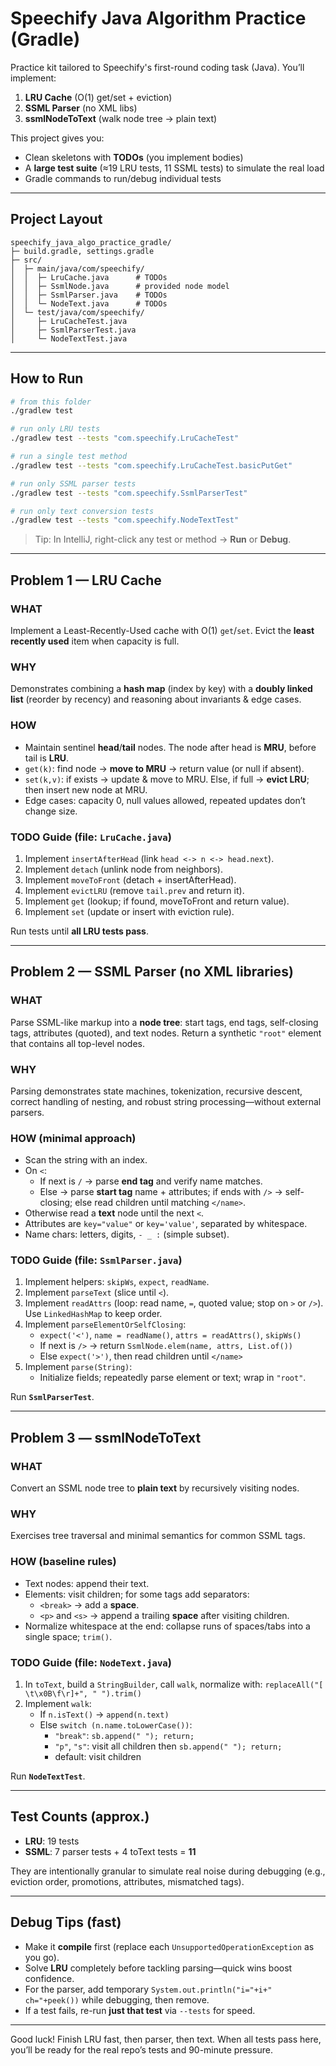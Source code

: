 # Speechify Java Algorithm Practice (Gradle)

Practice kit tailored to Speechify's first-round coding task (Java). You’ll implement:
1) **LRU Cache** (O(1) get/set + eviction)
2) **SSML Parser** (no XML libs)
3) **ssmlNodeToText** (walk node tree → plain text)

This project gives you:
- Clean skeletons with **TODOs** (you implement bodies)
- A **large test suite** (≈19 LRU tests, 11 SSML tests) to simulate the real load
- Gradle commands to run/debug individual tests

---

## Project Layout

```
speechify_java_algo_practice_gradle/
├─ build.gradle, settings.gradle
├─ src/
│  ├─ main/java/com/speechify/
│  │  ├─ LruCache.java      # TODOs
│  │  ├─ SsmlNode.java      # provided node model
│  │  ├─ SsmlParser.java    # TODOs
│  │  └─ NodeText.java      # TODOs
│  └─ test/java/com/speechify/
│     ├─ LruCacheTest.java
│     ├─ SsmlParserTest.java
│     └─ NodeTextTest.java
```

---

## How to Run

```bash
# from this folder
./gradlew test

# run only LRU tests
./gradlew test --tests "com.speechify.LruCacheTest"

# run a single test method
./gradlew test --tests "com.speechify.LruCacheTest.basicPutGet"

# run only SSML parser tests
./gradlew test --tests "com.speechify.SsmlParserTest"

# run only text conversion tests
./gradlew test --tests "com.speechify.NodeTextTest"
```

> Tip: In IntelliJ, right-click any test or method → **Run** or **Debug**.

---

## Problem 1 — LRU Cache

### WHAT
Implement a Least-Recently-Used cache with O(1) `get`/`set`. Evict the **least recently used** item when capacity is full.

### WHY
Demonstrates combining a **hash map** (index by key) with a **doubly linked list** (reorder by recency) and reasoning about invariants & edge cases.

### HOW
- Maintain sentinel **head**/**tail** nodes. The node after head is **MRU**, before tail is **LRU**.
- `get(k)`: find node → **move to MRU** → return value (or null if absent).
- `set(k,v)`: if exists → update & move to MRU. Else, if full → **evict LRU**; then insert new node at MRU.
- Edge cases: capacity 0, null values allowed, repeated updates don’t change size.

### TODO Guide (file: `LruCache.java`)
1. Implement `insertAfterHead` (link `head <-> n <-> head.next`).
2. Implement `detach` (unlink node from neighbors).
3. Implement `moveToFront` (detach + insertAfterHead).
4. Implement `evictLRU` (remove `tail.prev` and return it).
5. Implement `get` (lookup; if found, moveToFront and return value).
6. Implement `set` (update or insert with eviction rule).

Run tests until **all LRU tests pass**.

---

## Problem 2 — SSML Parser (no XML libraries)

### WHAT
Parse SSML-like markup into a **node tree**: start tags, end tags, self-closing tags, attributes (quoted), and text nodes. Return a synthetic `"root"` element that contains all top-level nodes.

### WHY
Parsing demonstrates state machines, tokenization, recursive descent, correct handling of nesting, and robust string processing—without external parsers.

### HOW (minimal approach)
- Scan the string with an index.
- On `<`:
  - If next is `/` → parse **end tag** and verify name matches.
  - Else → parse **start tag** name + attributes; if ends with `/>` → self-closing; else read children until matching `</name>`.
- Otherwise read a **text** node until the next `<`.
- Attributes are `key="value"` or `key='value'`, separated by whitespace.
- Name chars: letters, digits, `- _ :` (simple subset).

### TODO Guide (file: `SsmlParser.java`)
1. Implement helpers: `skipWs`, `expect`, `readName`.
2. Implement `parseText` (slice until `<`).
3. Implement `readAttrs` (loop: read name, `=`, quoted value; stop on `>` or `/>`). Use `LinkedHashMap` to keep order.
4. Implement `parseElementOrSelfClosing`:
   - `expect('<')`, `name = readName()`, `attrs = readAttrs()`, `skipWs()`
   - If next is `/>` → return `SsmlNode.elem(name, attrs, List.of())`
   - Else `expect('>')`, then read children until `</name>`
5. Implement `parse(String)`:
   - Initialize fields; repeatedly parse element or text; wrap in `"root"`.

Run **`SsmlParserTest`**.

---

## Problem 3 — ssmlNodeToText

### WHAT
Convert an SSML node tree to **plain text** by recursively visiting nodes.

### WHY
Exercises tree traversal and minimal semantics for common SSML tags.

### HOW (baseline rules)
- Text nodes: append their text.
- Elements: visit children; for some tags add separators:
  - `<break>` → add a **space**.
  - `<p>` and `<s>` → append a trailing **space** after visiting children.
- Normalize whitespace at the end: collapse runs of spaces/tabs into a single space; `trim()`.

### TODO Guide (file: `NodeText.java`)
1. In `toText`, build a `StringBuilder`, call `walk`, normalize with:
   `replaceAll("[ \t\x0B\f\r]+", " ").trim()`
2. Implement `walk`:
   - If `n.isText()` → `append(n.text)`
   - Else `switch (n.name.toLowerCase())`:
     - `"break"`: `sb.append(" "); return;`
     - `"p"`, `"s"`: visit all children then `sb.append(" "); return;`
     - default: visit children

Run **`NodeTextTest`**.

---

## Test Counts (approx.)

- **LRU**: 19 tests
- **SSML**: 7 parser tests + 4 toText tests = **11**

They are intentionally granular to simulate real noise during debugging (e.g., eviction order, promotions, attributes, mismatched tags).

---

## Debug Tips (fast)

- Make it **compile** first (replace each `UnsupportedOperationException` as you go).
- Solve **LRU** completely before tackling parsing—quick wins boost confidence.
- For the parser, add temporary `System.out.println("i="+i+" ch="+peek())` while debugging, then remove.
- If a test fails, re-run **just that test** via `--tests` for speed.

---

Good luck! Finish LRU fast, then parser, then text. When all tests pass here, you’ll be ready for the real repo’s tests and 90-minute pressure.

